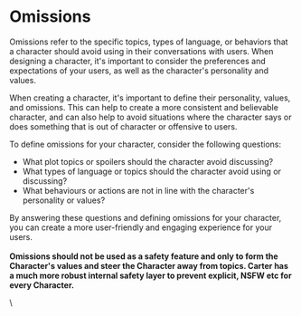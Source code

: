 # Omissions

Omissions refer to the specific topics, types of language, or behaviors that a character should avoid using in their conversations with users. When designing a character, it's important to consider the preferences and expectations of your users, as well as the character's personality and values.

When creating a character, it's important to define their personality, values, and omissions. This can help to create a more consistent and believable character, and can also help to avoid situations where the character says or does something that is out of character or offensive to users.

To define omissions for your character, consider the following questions:

* What plot topics or spoilers should the character avoid discussing?
* What types of language or topics should the character avoid using or discussing?
* What behaviours or actions are not in line with the character's personality or values?

By answering these questions and defining omissions for your character, you can create a more user-friendly and engaging experience for your users.\
\
**Omissions should not be used as a safety feature and only to form the Character's values and steer the Character away from topics. Carter has a much more robust internal safety layer to prevent explicit, NSFW etc for every Character.**

\
